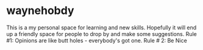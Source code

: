 # waynehobdy
This is a my personal space for learning and  new skills.   Hopefully it will end up a friendly space for people to drop by and make some suggestions.  Rule #1:  Opinions are like butt holes - everybody's got one.  Rule # 2: Be Nice
